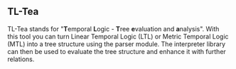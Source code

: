 ## TL-Tea

TL-Tea stands for "**T**emporal **L**ogic - **T**ree **e**valuation and **a**nalysis". With this tool you can turn
Linear Temporal Logic (LTL) or Metric Temporal Logic (MTL) into a tree structure using the parser module. The
interpreter library can then be used to evaluate the tree structure and enhance it with further relations.

